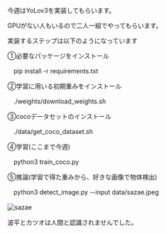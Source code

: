 今週はYoLov3を実装してもらいます。


GPUがない人もいるので二人一組でやってもらいます。


実装するステップは以下のようになっています


①必要なパッケージをインストール


　pip install -r requirements.txt


②学習に用いる初期重みをインストール


　./weights/download_weights.sh
 
 
③cocoデータセットのインストール


　./data/get_coco_dataset.sh



④学習(ここまで今週)


　python3 train_coco.py


⑤推論(学習で得た重みから、好きな画像で物体検出)


　python3 detect_image.py --input data/sazae.jpeg
　
 
![sazae](https://user-images.githubusercontent.com/85509359/173790445-a59e5751-096d-4491-b0bd-12cec7cea5bb.jpeg)
　
 
 波平とカツオは人間と認識されませんでした。
